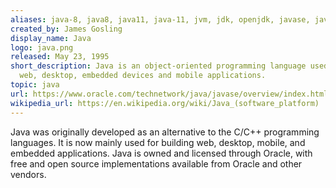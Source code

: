 ```yaml
---
aliases: java-8, java8, java11, java-11, jvm, jdk, openjdk, javase, java-se
created_by: James Gosling
display_name: Java
logo: java.png
released: May 23, 1995
short_description: Java is an object-oriented programming language used mainly for
  web, desktop, embedded devices and mobile applications.
topic: java
url: https://www.oracle.com/technetwork/java/javase/overview/index.html
wikipedia_url: https://en.wikipedia.org/wiki/Java_(software_platform)
---
```

Java was originally developed as an alternative to the C/C++ programming languages. It is now mainly used for building web, desktop, mobile, and embedded applications. Java is owned and licensed through Oracle, with free and open source implementations available from Oracle and other vendors.
